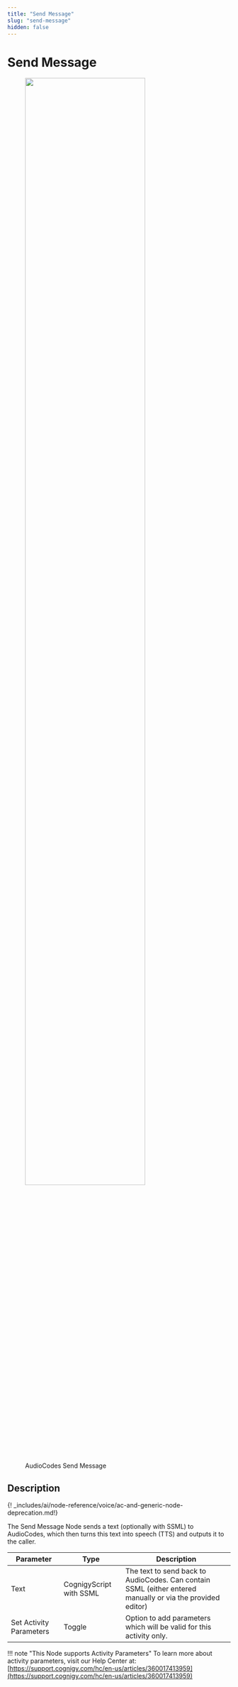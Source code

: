 ```yaml
---
title: "Send Message" 
slug: "send-message" 
hidden: false 
---
```

# Send Message

<figure>
  <img class="image-center" src="../../../../../../_assets/ai/build/node-reference/audiocodes/send-message.png" width="80%" />
  <figcaption>AudioCodes Send Message</figcaption>
</figure>

## Description

{! _includes/ai/node-reference/voice/ac-and-generic-node-deprecation.md!}

The Send Message Node sends a text (optionally with SSML) to AudioCodes, which then turns this text into speech (TTS) and outputs it to the caller.

| Parameter               | Type                    | Description                                                                                                |
|-------------------------|-------------------------|------------------------------------------------------------------------------------------------------------|
| Text                    | CognigyScript with SSML | The text to send back to AudioCodes. Can contain SSML (either entered manually or via the provided editor) |
| Set Activity Parameters | Toggle                  | Option to add parameters which will be valid for this activity only.                                       |

!!! note "This Node supports Activity Parameters"
    To learn more about activity parameters, visit our Help Center at: [https://support.cognigy.com/hc/en-us/articles/360017413959](https://support.cognigy.com/hc/en-us/articles/360017413959)